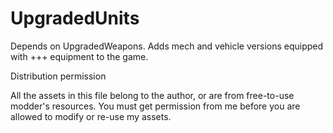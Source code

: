 # UpgradedUnits
Depends on UpgradedWeapons. Adds mech and vehicle versions equipped with +++ equipment to the game.

Distribution permission

All the assets in this file belong to the author, or are from free-to-use modder's resources.
You must get permission from me before you are allowed to modify or re-use my assets.
